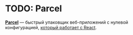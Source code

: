 # TODO: Parcel

[**Parcel**](https://parceljs.org/) — быстрый упаковщик веб-приложений с нулевой конфигурацией, [который работает с React](https://parceljs.org/recipes/react/).

